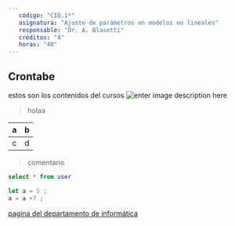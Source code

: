 ```yaml
---
   código: "CIQ.1*"
   asignatura: "Ajuste de parámetros en modelos no lineales"
   responsable: "Dr. A. Blasetti"
   créditos: "4"
   horas: "40"
---
```

## Crontabe
estos son los contenidos del cursos
![enter image description here](https://i1.wp.com/diariocronica.com.ar/wp-content/uploads/2018/11/borrador-autom%C3%A1tico-133.jpg?fit=1200,800&ssl=1)

> holaa

| a | b |
|---|---|
| c | d |

> comentario



```sql
select * from user
```

```javascript
let a = 5 ;
a = a +7 ;
```
[pagina del departamento de informática](http://www.dinfo.ing.unp.edu.ar)
<!--stackedit_data:
eyJoaXN0b3J5IjpbLTc5MTc1MjY3OSwtMTE3NTAxOTQwOCwtMT
A2NTYzNzIxNiwtMTU4OTY1MDI3NSw0MDQ2MTgzOTksMTE4Mzky
MTIzNCwtODkwMDg5NTMzLDM5OTk4NDUzNCw0NDQyNjg3MjgsMT
EwOTAzMzUyNiwtOTgzMzc4OTk0LC0zNTA5Mjc5NTQsMTk2MTEx
MTczNSw5NDMwNDIzNTksLTg0NzcxNzAwMSwxNzQxMDY1OTgsMT
EzMTY2OTk4OCwyMDg4NDc4NjcsNTY0NTExNzIzLDI1Nzk0NzQ5
OV19
-->